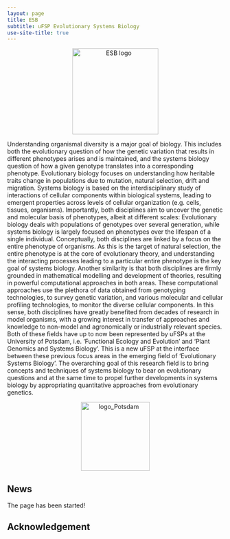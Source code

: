 ```yaml
---
layout: page
title: ESB
subtitle: uFSP Evolutionary Systems Biology
use-site-title: true
---
```

<p align='center'>
	<img src="../img/ESBlogo3.png" alt='ESB logo' height="200px">
</p>

Understanding organismal diversity is a major goal of biology. 
This includes both the evolutionary question of how the genetic variation that results 
in different phenotypes arises and is maintained, and the systems biology question of 
how a given genotype translates into a corresponding phenotype. Evolutionary biology 
focuses on understanding how heritable traits change in populations due to mutation, 
natural selection, drift and migration. Systems biology is based on the interdisciplinary 
study of interactions of cellular components within biological systems, leading to emergent 
properties across levels of cellular organization (e.g. cells, tissues, organisms). 
Importantly, both disciplines aim to uncover the genetic and molecular basis of phenotypes, 
albeit at different scales: Evolutionary biology deals with populations of genotypes over several generation, 
while systems biology is largely focused on phenotypes over the lifespan of a single individual. 
Conceptually, both disciplines are linked by a focus on the entire phenotype of organisms. 
As this is the target of natural selection, the entire phenotype is at the core of evolutionary theory, 
and understanding the interacting processes leading to a particular entire phenotype is
the key goal of systems biology. Another similarity is that both disciplines are firmly 
grounded in mathematical modelling and development of theories, resulting in powerful 
computational approaches in both areas. These computational approaches use the plethora 
of data obtained from genotyping technologies, to survey genetic variation, and various 
molecular and cellular profiling technologies, to monitor the diverse cellular components.
In this sense, both disciplines have greatly benefited from decades of research in model 
organisms, with a growing interest in transfer of approaches and knowledge to non-model and 
agronomically or industrially relevant species. Both of these fields have up to now been 
represented by uFSPs at the University of Potsdam, i.e. ‘Functional Ecology and Evolution’ 
and ‘Plant Genomics and Systems Biology’.
This is a new uFSP at the interface between these previous focus
areas in the emerging field of ‘Evolutionary Systems Biology’. The overarching goal of this research 
field is to bring concepts and techniques of systems biology to bear on evolutionary questions 
and at the same time to propel further developments in systems biology by appropriating quantitative 
approaches from evolutionary genetics. 
<p align='center'>
	<img src="../img/logo_Potsdam.png" alt='logo_Potsdam' height="160px">
</p>

## News
The page has been started!

## Acknowledgement

